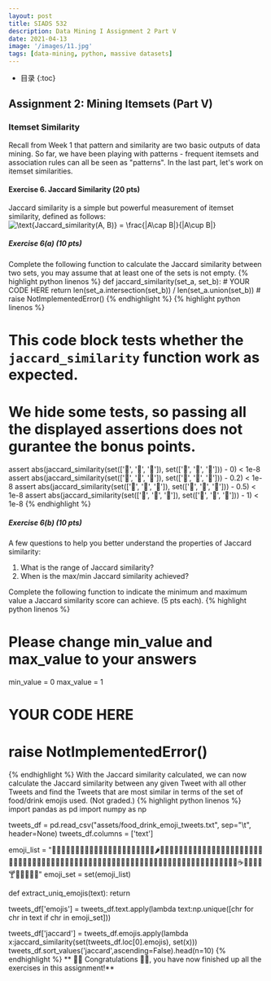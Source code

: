 ```yaml
---
layout: post
title: SIADS 532 
description: Data Mining I Assignment 2 Part V
date: 2021-04-13
image: '/images/11.jpg'
tags: [data-mining, python, massive datasets]
---
```

* 目录
{:toc}

## Assignment 2: Mining Itemsets (Part V)

### Itemset Similarity

Recall from Week 1 that pattern and similarity are two basic outputs of data mining. So far, we have been playing with patterns - frequent itemsets and association rules can all be seen as "patterns". In the last part, let's work on itemset similarities.

#### Exercise 6. Jaccard Similarity (20 pts)

Jaccard similarity is a simple but powerful measurement of itemset similarity, defined as follows:![$$\text{Jaccard_similarity(A, B)} = \frac{|A\cap B|}{|A\cup B|}$$](https://render.githubusercontent.com/render/math?math=%5Ctext%7BJaccard_similarity%28A%2C%20B%29%7D%20%3D%20%5Cfrac%7B%7CA%5Ccap%20B%7C%7D%7B%7CA%5Ccup%20B%7C%7D&mode=display)

##### Exercise 6(a) (10 pts)

Complete the following function to calculate the Jaccard similarity between two sets, you may assume that at least one of the sets is not empty.
{% highlight python linenos %}
def jaccard_similarity(set_a, set_b):
    # YOUR CODE HERE
    return len(set_a.intersection(set_b)) / len(set_a.union(set_b))
    # raise NotImplementedError()
{% endhighlight %}
{% highlight python linenos %}
# This code block tests whether the `jaccard_similarity` function work as expected.
# We hide some tests, so passing all the displayed assertions does not gurantee the bonus points.

assert abs(jaccard_similarity(set(['🍇', '🍈', '🍉']), set(['🍊', '🍋', '🍌'])) - 0) < 1e-8
assert abs(jaccard_similarity(set(['🍇', '🍈', '🍎']), set(['🍊', '🍋', '🍎'])) - 0.2) < 1e-8
assert abs(jaccard_similarity(set(['🍇', '🍒', '🍎']), set(['🍊', '🍒', '🍎'])) - 0.5) < 1e-8
assert abs(jaccard_similarity(set(['🍓', '🍒', '🍎']), set(['🍒', '🍎', '🍓'])) - 1) < 1e-8
{% endhighlight %}
##### Exercise 6(b) (10 pts)

A few questions to help you better understand the properties of Jaccard similarity:

1.  What is the range of Jaccard similarity?
2.  When is the max/min Jaccard similarity achieved?

Complete the following function to indicate the minimum and maximum value a Jaccard similarity score can achieve. (5 pts each).
{% highlight python linenos %}
# Please change min_value and max_value to your answers

min_value = 0
max_value = 1

# YOUR CODE HERE
# raise NotImplementedError()
{% endhighlight %}
With the Jaccard similarity calculated, we can now calculate the Jaccard similarity between any given Tweet with all other Tweets and find the Tweets that are most similar in terms of the set of food/drink emojis used. (Not graded.)
{% highlight python linenos %}
import pandas as pd
import numpy as np

tweets_df = pd.read_csv("assets/food_drink_emoji_tweets.txt", sep="\t", header=None)
tweets_df.columns = ['text']

emoji_list = "🍇🍈🍉🍊🍋🍌🍍🥭🍎🍏🍐🍑🍒🍓🥝🍅🥥🥑🍆🥔🥕🌽🌶🥒🥬🥦🍄🥜🌰🍞🥐🥖🥨🥯🥞🧀🍖🍗🥩🥓🍔🍟🍕🌭🥪🌮🌯🥙🥚🍳🥘🍲🥣🥗🍿🧂🥫🍱🍘🍙🍚🍛🍜🍝🍠🍢🍣🍤🍥🥮🍡🥟🥠🥡🦀🦞🦐🦑🍦🍧🍨🍩🍪🎂🍰🧁🥧🍫🍬🍭🍮🍯🍼🥛☕🍵🍶🍾🍷🍸🍹🍺🍻🥂🥃"
emoji_set = set(emoji_list)

def extract_uniq_emojis(text):
    return 

tweets_df['emojis'] = tweets_df.text.apply(lambda text:np.unique([chr for chr in text if chr in emoji_set]))

tweets_df['jaccard'] = tweets_df.emojis.apply(lambda x:jaccard_similarity(set(tweets_df.loc[0].emojis), set(x)))
tweets_df.sort_values('jaccard',ascending=False).head(n=10)
{% endhighlight %}
** 🍾🍾 Congratulations 🎉🎉, you have now finished up all the exercises in this assignment!**
